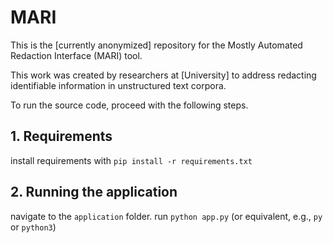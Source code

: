 # MARI

This is the \[currently anonymized\] repository for the Mostly Automated Redaction Interface (MARI) tool.

This work was created by researchers at \[University\] to address redacting identifiable information in unstructured text corpora.

To run the source code, proceed with the following steps.

## 1. Requirements
install requirements with 
`pip install -r requirements.txt`

## 2. Running the application
navigate to the `application` folder. run
`python app.py` (or equivalent, e.g., `py` or `python3`)
